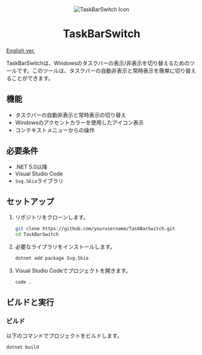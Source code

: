 <p align="center">
  <img src="./TaskBarSwitch/asset/icon.ico" alt="TaskBarSwitch Icon">
</p>
<h1 align="center">TaskBarSwitch</h1>

[English ver.](README_en.md)

TaskBarSwitchは、Windowsのタスクバーの表示/非表示を切り替えるためのツールです。このツールは、タスクバーの自動非表示と常時表示を簡単に切り替えることができます。

## 機能

- タスクバーの自動非表示と常時表示の切り替え
- Windowsのアクセントカラーを使用したアイコン表示
- コンテキストメニューからの操作

## 必要条件

- .NET 5.0以降
- Visual Studio Code
- `Svg.Skia`ライブラリ

## セットアップ

1. リポジトリをクローンします。

    ```sh
    git clone https://github.com/yourusername/TaskBarSwitch.git
    cd TaskBarSwitch
    ```

2. 必要なライブラリをインストールします。

    ```sh
    dotnet add package Svg.Skia
    ```

3. Visual Studio Codeでプロジェクトを開きます。

    ```sh
    code .
    ```

## ビルドと実行

### ビルド

以下のコマンドでプロジェクトをビルドします。

```sh
dotnet build
```